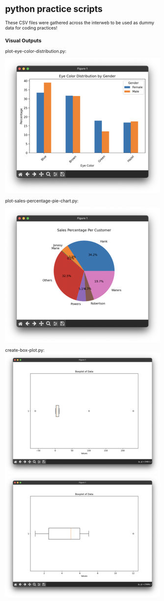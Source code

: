 ﻿# python practice scripts
These CSV files were gathered across the interweb to be used as dummy data for coding practices!

### Visual Outputs

plot-eye-color-distribution.py:

![An image showing the output of the plot-eye-color-distribution script](images/plot-eye-color-bar-graph.png "plot-eye-color-distribution bar graph")

plot-sales-percentage-pie-chart.py:

![An image showing the output of the plot-sales-percentage-pie-chart script](images/plot-sales-percentage-pie-chart.png "plot-sales-percentage-pie-chart pie chart")

create-box-plot.py:
![An image showing the initial output of the create-box-plot script](images/box-plot.png "box plot box plot")
![An image showing the filtered output of the create-box-plot script](images/box-plot-filtered.png "no outliers box plot")
